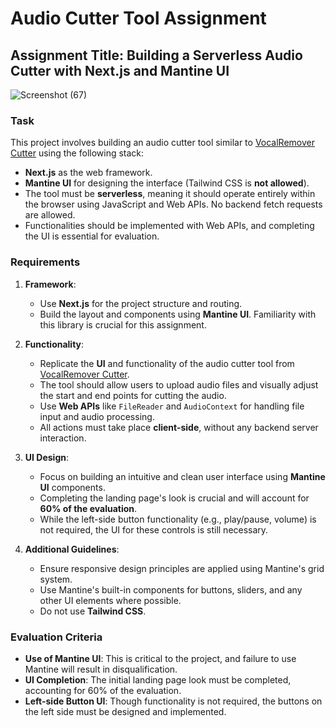 
# Audio Cutter Tool Assignment

## Assignment Title: Building a Serverless Audio Cutter with Next.js and Mantine UI

![Screenshot (67)](https://github.com/user-attachments/assets/e43609fc-caa1-405d-a906-57202b6aa909)

### Task
This project involves building an audio cutter tool similar to [VocalRemover Cutter](https://vocalremover.org/cutter) using the following stack:
- **Next.js** as the web framework.
- **Mantine UI** for designing the interface (Tailwind CSS is **not allowed**).
- The tool must be **serverless**, meaning it should operate entirely within the browser using JavaScript and Web APIs. No backend fetch requests are allowed.
- Functionalities should be implemented with Web APIs, and completing the UI is essential for evaluation.

### Requirements

1. **Framework**:
   - Use **Next.js** for the project structure and routing.
   - Build the layout and components using **Mantine UI**. Familiarity with this library is crucial for this assignment.

2. **Functionality**:
   - Replicate the **UI** and functionality of the audio cutter tool from [VocalRemover Cutter](https://vocalremover.org/cutter).
   - The tool should allow users to upload audio files and visually adjust the start and end points for cutting the audio.
   - Use **Web APIs** like `FileReader` and `AudioContext` for handling file input and audio processing.
   - All actions must take place **client-side**, without any backend server interaction.
   
3. **UI Design**:
   - Focus on building an intuitive and clean user interface using **Mantine UI** components.
   - Completing the landing page's look is crucial and will account for **60% of the evaluation**.
   - While the left-side button functionality (e.g., play/pause, volume) is not required, the UI for these controls is still necessary.

4. **Additional Guidelines**:
   - Ensure responsive design principles are applied using Mantine's grid system.
   - Use Mantine's built-in components for buttons, sliders, and any other UI elements where possible.
   - Do not use **Tailwind CSS**.

### Evaluation Criteria
- **Use of Mantine UI**: This is critical to the project, and failure to use Mantine will result in disqualification.
- **UI Completion**: The initial landing page look must be completed, accounting for 60% of the evaluation.
- **Left-side Button UI**: Though functionality is not required, the buttons on the left side must be designed and implemented.
  

